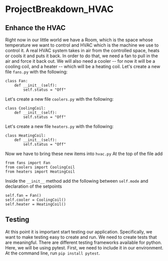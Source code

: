 # ProjectBreakdown_HVAC

## Enhance the HVAC

Right now in our little world we have a Room, which is the space whose temperature we want to control and HVAC which is the machine we use to control it. A real HVAC system takes in air from the controlled space, heats or cools it and puts it back. In order to do that, we need a fan to pull in the air and force it back out. We will also need a cooler -- for now it will be a cooling coil, and a heater -- which will be a heating coil.
Let's create a new file `fans.py` with the following:
```
class Fan:
    def __init__(self):
        self.status = "Off"
```
Let's create a new file `coolers.py` with the following:
```
class CoolingCoil:
    def __init__(self):
        self.status = "Off"
```
Let's create a new file `heaters.py` with the following:
```
class HeatingCoil:
    def __init__(self):
        self.status = "Off"
```
Now we have to bring these new items into `hvac.py` At the top of the file add
```
from fans import Fan
from coolers import CoolingCoil
from heaters import HeatingCoil
```
Inside the `__init__` method add the following between `self.mode` and declaration of the setpoints
```
self.fan = Fan()
self.cooler = CoolingCoil()
self.heater = HeatingCoil()
```
## Testing

At this point it is important start testing our application. Specifically, we want to make testing easy to create and run. We need to create tests that are meaningful. There are different testing frameworks available for python. Here, we will be using pytest. First, we need to include it in our environment. At the command line, run `pip install pytest`.